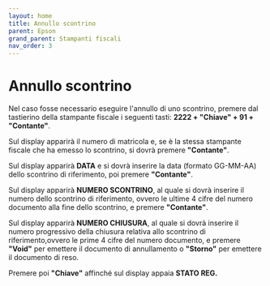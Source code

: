 ```yaml
---
layout: home
title: Annullo scontrino
parent: Epson
grand_parent: Stampanti fiscali
nav_order: 3
---
```


# Annullo scontrino

Nel caso fosse necessario eseguire l'annullo di uno scontrino, premere dal tastierino della stampante fiscale i seguenti tasti: **2222 + "Chiave" + 91 + "Contante"**. 

Sul display apparirà il numero di matricola e, se è la stessa stampante fiscale che ha emesso lo scontrino, si dovrà premere **"Contante"**. 

Sul display apparirà **DATA** e si dovrà inserire la data (formato GG-MM-AA) dello scontrino di riferimento, poi premere **"Contante"**. 

Sul display apparirà **NUMERO SCONTRINO**, al quale si dovrà inserire il numero dello scontrino di riferimento, ovvero le ultime 4 cifre del numero documento alla fine dello scontrino, e premere **"Contante"**. 

Sul display apparirà **NUMERO CHIUSURA**, al quale si dovrà inserire il numero progressivo della chiusura relativa allo scontrino di riferimento,ovvero le prime 4 cifre del numero documento, e premere **"Void"** per emettere il documento di annullamento o **"Storno"** per emettere il documento di reso. 

Premere poi **"Chiave"** affinché sul display appaia **STATO REG.**
